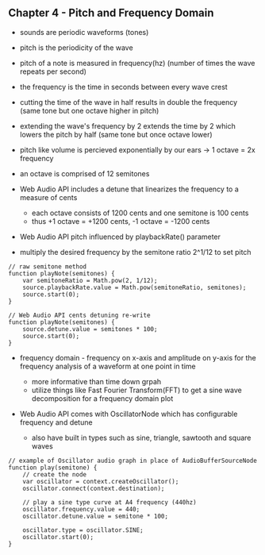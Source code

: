 ## Chapter 4 - Pitch and Frequency Domain

- sounds are periodic waveforms (tones)
- pitch is the periodicity of the wave
- pitch of a note is measured in frequency(hz) (number of times the wave repeats per second)
- the frequency is the time in seconds between every wave crest

- cutting the time of the wave in half results in double the frequency (same tone but one octave higher in pitch)
- extending the wave's frequency by 2 extends the time by 2 which lowers the pitch by half (same tone but once octave lower)

- pitch like volume is percieved exponentially by our ears -> 1 octave = 2x frequency

- an octave is comprised of 12 semitones
- Web Audio API includes a detune that linearizes the frequency to a measure of cents
	- each octave consists of 1200 cents and one semitone is 100 cents
	- thus +1 octave = +1200 cents, -1 octave = -1200 cents

- Web Audio API pitch influenced by playbackRate() parameter
- multiply the desired frequency by the semitone ratio 2^1/12 to set pitch

```
// raw semitone method
function playNote(semitones) {
	var semitoneRatio = Math.pow(2, 1/12);
	source.playbackRate.value = Math.pow(semitoneRatio, semitones);
	source.start(0);
}

// Web Audio API cents detuning re-write
function playNote(semitones) {
	source.detune.value = semitones * 100;
	source.start(0);
}
```

- frequency domain - frequency on x-axis and amplitude on y-axis for the frequency analysis of a waveform at one point in time
	- more informative than time down grpah
	- utilize things like Fast Fourier Transform(FFT) to get a sine wave decomposition for a frequency domain plot

- Web Audio API comes with OscillatorNode which has configurable frequency and detune
	- also have built in types such as sine, triangle, sawtooth and square waves

```
// example of Oscillator audio graph in place of AudioBufferSourceNode
function play(semitone) {
	// create the node
	var oscillator = context.createOscillator();
	oscillator.connect(context.destination);

	// play a sine type curve at A4 frequency (440hz)
	oscillator.frequency.value = 440;
	oscillator.detune.value = semitone * 100;

	oscillator.type = oscillator.SINE;
	oscillator.start(0);
}
```


